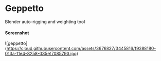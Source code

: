 Geppetto
========

Blender auto-rigging and weighting tool


#### Screenshot ####

![geppetto]
(https://cloud.githubusercontent.com/assets/3676827/3445816/f9388180-013a-11e4-8258-035e17085793.jpg)
